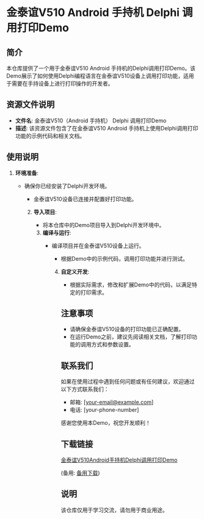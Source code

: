 # 金泰谊V510 Android 手持机 Delphi 调用打印Demo

## 简介

本仓库提供了一个用于金泰谊V510 Android 手持机的Delphi调用打印Demo。该Demo展示了如何使用Delphi编程语言在金泰谊V510设备上调用打印功能，适用于需要在手持设备上进行打印操作的开发者。

## 资源文件说明

- **文件名**: 金泰谊V510（Android 手持机） Delphi 调用打印Demo
- **描述**: 该资源文件包含了在金泰谊V510 Android 手持机上使用Delphi调用打印功能的示例代码和相关文档。

## 使用说明

1. **环境准备**:
   - 确保你已经安装了Delphi开发环境。
      - 金泰谊V510设备已连接并配置好打印功能。

      2. **导入项目**:
         - 将本仓库中的Demo项目导入到Delphi开发环境中。

         3. **编译与运行**:
            - 编译项目并在金泰谊V510设备上运行。
               - 根据Demo中的示例代码，调用打印功能并进行测试。

               4. **自定义开发**:
                  - 根据实际需求，修改和扩展Demo中的代码，以满足特定的打印需求。

                  ## 注意事项

                  - 请确保金泰谊V510设备的打印功能已正确配置。
                  - 在运行Demo之前，建议先阅读相关文档，了解打印功能的调用方式和参数设置。

                  ## 联系我们

                  如果在使用过程中遇到任何问题或有任何建议，欢迎通过以下方式联系我们：

                  - 邮箱: [your-email@example.com]
                  - 电话: [your-phone-number]

                  感谢您使用本Demo，祝您开发顺利！

                  ## 下载链接
                  [金泰谊V510Android手持机Delphi调用打印Demo](https://pan.quark.cn/s/57e35a67b5dc) 

                  (备用: [备用下载](https://pan.baidu.com/s/1gXfmgob1zIVIUoJ7uW2HZw?pwd=1234))

                  ## 说明

                  该仓库仅用于学习交流，请勿用于商业用途。
